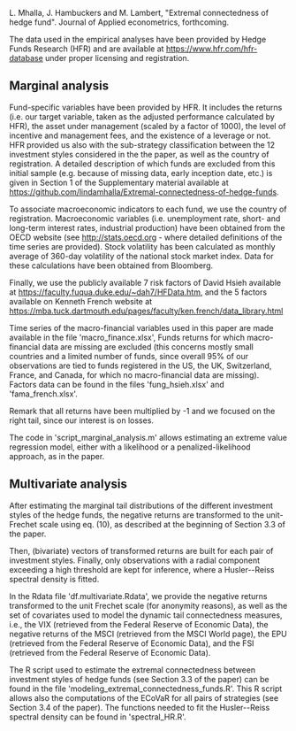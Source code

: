 
L. Mhalla, J. Hambuckers and M. Lambert, "Extremal connectedness of hedge fund". Journal of Applied econometrics, forthcoming.

The data used in the empirical analyses have been provided by Hedge Funds Research (HFR) and are available at https://www.hfr.com/hfr-database under proper licensing and registration.

Marginal analysis
-----------------

Fund-specific variables have been provided by HFR. It includes the returns (i.e. our target variable, taken as the adjusted performance calculated by HFR), the asset under management (scaled by a factor of 1000), the level of incentive and management fees, and the existence of a leverage or not.  
HFR provided us also with the sub-strategy classification between the 12 investment styles considered in the the paper, as well as the country of registration. A detailed description of which funds are excluded from this initial sample (e.g. because of missing data, early inception date, etc.)
is given in Section 1 of the Supplementary material available at https://github.com/lindamhalla/Extremal-connectedness-of-hedge-funds.

To associate macroeconomic indicators to each fund, we use the country of registration. Macroeconomic variables (i.e. unemployment rate, short- and long-term interest rates, industrial production) have been obtained from the OECD website (see http://stats.oecd.org - where detailed definitions
of the time series are provided). Stock volatility has been calculated as monthly average of 360-day volatility of the national stock market index. Data for these calculations have been obtained from Bloomberg.

Finally, we use the publicly available 7 risk factors of David Hsieh available at https://faculty.fuqua.duke.edu/~dah7/HFData.htm, and the 5 factors available on Kenneth French website at https://mba.tuck.dartmouth.edu/pages/faculty/ken.french/data_library.html

Time series of the macro-financial variables used in this paper are made available in the file 'macro_finance.xlsx', Funds returns for which macro-financial data are missing are excluded (this concerns mostly small countries and a limited number of funds, since overall 95% of our observations are tied to funds registered in the US, the UK, Switzerland, France, and Canada, for which no macro-financial data are missing).
Factors data can be found in the files 'fung_hsieh.xlsx' and 'fama_french.xlsx'. 

Remark that all returns have been multiplied by -1 and we focused on the right tail, since our interest is on losses.

The code in 'script_marginal_analysis.m' allows estimating an extreme value regression model, either with a likelihood or a penalized-likelihood approach, as in the paper.


Multivariate analysis
--------------------

After estimating the marginal tail distributions of the different investment styles of the hedge funds, the negative returns are transformed to the unit-Frechet scale using eq. (10), as described at the beginning of Section 3.3 of the paper.

Then, (bivariate) vectors of transformed returns are built for each pair of investment styles. Finally, only observations with a radial component exceeding a high threshold are kept for inference, where a Husler--Reiss spectral density is fitted.

In the Rdata file 'df.multivariate.Rdata', we provide the negative returns transformed to the unit Frechet scale (for anonymity reasons), as well as the set of covariates used to model the dynamic tail connectedness measures, i.e., the VIX (retrieved from the Federal Reserve of Economic Data), the negative returns of the MSCI (retrieved from the MSCI World page), the EPU (retrieved from the Federal Reserve of Economic Data), and the FSI (retrieved from the Federal Reserve of Economic Data).

The R script used to estimate the extremal connectedness between investment styles of hedge funds (see Section 3.3 of the paper) can be found in the file 'modeling_extremal_connectedness_funds.R'. This R script allows also the computations of the ECoVaR for all pairs of strategies (see Section 3.4 of the paper).
The functions needed to fit the Husler--Reiss spectral density can be found in 'spectral_HR.R'.
